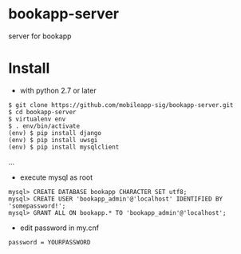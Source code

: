 # bookapp-server
server for bookapp

# Install

* with python 2.7 or later
```
$ git clone https://github.com/mobileapp-sig/bookapp-server.git
$ cd bookapp-server
$ virtualenv env
$ . env/bin/activate
(env) $ pip install django
(env) $ pip install uwsgi
(env) $ pip install mysqlclient 
```

...

* execute mysql as root
```
mysql> CREATE DATABASE bookapp CHARACTER SET utf8; 
mysql> CREATE USER 'bookapp_admin'@'localhost' IDENTIFIED BY 'somepassword!';
mysql> GRANT ALL ON bookapp.* TO 'bookapp_admin'@'localhost';
```

* edit password in my.cnf 
```
password = YOURPASSWORD 
```
